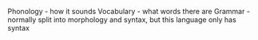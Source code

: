 Phonology - how it sounds
Vocabulary - what words there are
Grammar - normally split into morphology and syntax, but this language only has syntax